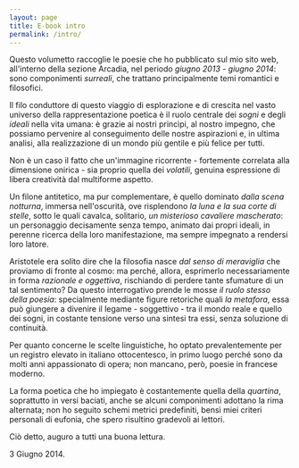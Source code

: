 ```yaml
---
layout: page
title: E-book intro
permalink: /intro/
---
```


Questo volumetto raccoglie le poesie che ho pubblicato sul mio sito web, all'interno della sezione Arcadia, nel periodo *giugno 2013 - giugno 2014*: sono componimenti *surreali*, che trattano principalmente temi romantici e filosofici.

Il filo conduttore di questo viaggio di esplorazione e di crescita nel vasto universo della rappresentazione poetica è il ruolo centrale dei *sogni* e degli *ideali* nella vita umana: è grazie ai nostri princìpi, al nostro impegno, che possiamo pervenire al conseguimento delle nostre aspirazioni e, in ultima analisi, alla realizzazione di un mondo più gentile e più felice per tutti.

Non è un caso il fatto che un'immagine ricorrente - fortemente correlata alla dimensione onirica - sia proprio quella dei *volatili*, genuina espressione di libera creatività dal multiforme aspetto.

Un filone antitetico, ma pur complementare, è quello dominato *dalla scena notturna*, immersa nell'oscurità, ove risplendono *la luna e la sua corte di stelle*, sotto le quali cavalca, solitario, *un misterioso cavaliere mascherato*: un personaggio decisamente senza tempo, animato dai propri ideali, in perenne ricerca della loro manifestazione, ma sempre impegnato a rendersi loro latore.

Aristotele era solito dire che la filosofia nasce *dal senso di meraviglia* che proviamo di fronte al cosmo: ma perché, allora, esprimerlo necessariamente in forma *razionale e oggettiva*, rischiando di perdere tante sfumature di un tal sentimento? Da questo interrogativo prende le mosse *il ruolo stesso della poesia*: specialmente mediante figure retoriche quali *la metafora*, essa può giungere a divenire il legame - soggettivo - tra il mondo reale e quello dei sogni, in costante tensione verso una sintesi tra essi, senza soluzione di continuità.

Per quanto concerne le scelte linguistiche, ho optato prevalentemente per un registro elevato in italiano ottocentesco, in primo luogo perché sono da molti anni appassionato di opera; non mancano, però, poesie in francese moderno.

La forma poetica che ho impiegato è costantemente quella della *quartina*, soprattutto in versi baciati, anche se alcuni componimenti adottano la rima alternata; non ho seguito schemi metrici predefiniti, bensì miei criteri personali di eufonia, che spero risultino gradevoli ai lettori.

Ciò detto, auguro a tutti una buona lettura.


3 Giugno 2014.
